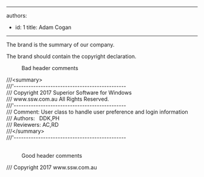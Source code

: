 

---
authors:
  - id: 1
    title: Adam Cogan
---




<span class='intro'> <p>​​​The brand is the summary of our company.<br></p> </span>

<p>The brand should contain&#160;the copyright declaration.​<br></p><dd class="ssw15-rteElement-FigureBad">Bad header comments<br></dd><p class="ssw15-rteElement-CodeArea">///&lt;summary&gt;<br>///'----------------------------------------------<br>/// Copyright 2017 Superior Software for Windows&#160;<br>/// www.ssw.com.au All Rights Reserved.<br>///'----------------------------------------------<br>/// Comment&#58; User class to handle user preference and login information<br>/// Authors&#58;&#160;&#160; DDK,PH<br>/// Reviewers&#58; AC,RD<br>///&lt;/summary&gt;<br>///'----------------------------------------------&#160;</p>
<br><dd class="ssw15-rteElement-FigureGood">Good header comments​​<br></dd><div><p class="ssw15-rteElement-CodeArea">/// Copyright 2017&#160;www.ssw.com.au</p>​​​<br></div><div><br></div>


